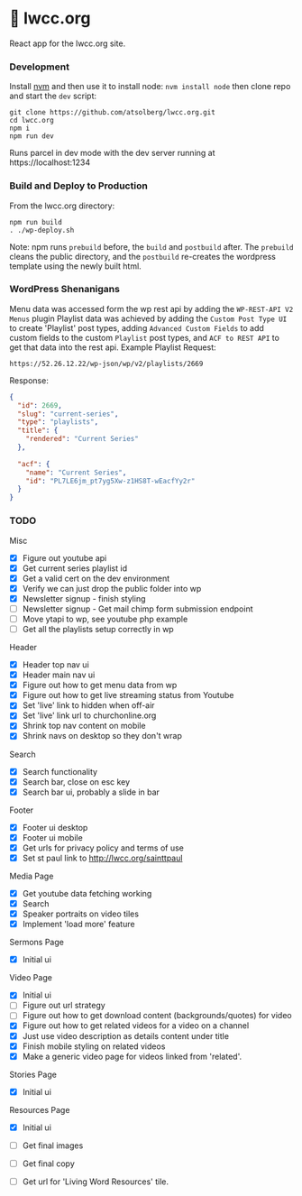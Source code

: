 # 📖 lwcc.org
React app for the lwcc.org site.

### Development
Install [nvm](https://github.com/nvm-sh/nvm#installation-and-update)
and then use it to install node: `nvm install node`
then clone repo and start the `dev` script:
```shell
git clone https://github.com/atsolberg/lwcc.org.git
cd lwcc.org
npm i
npm run dev
```
Runs parcel in dev mode with the dev server running at https://localhost:1234

### Build and Deploy to Production
From the lwcc.org directory:
```shell
npm run build
. ./wp-deploy.sh
```
Note: npm runs `prebuild` before, the `build` and `postbuild` after.
The `prebuild` cleans the public directory, and the `postbuild` re-creates the 
wordpress template using the newly built html.

### WordPress Shenanigans
Menu data was accessed form the wp rest api by adding the `WP-REST-API V2 Menus` plugin
Playlist data was achieved by adding the `Custom Post Type UI` to create 'Playlist' 
post types, adding `Advanced Custom Fields` to add custom fields to the custom 
`Playlist` post types, and `ACF to REST API` to get that data into the rest api.
Example Playlist Request:
```
https://52.26.12.22/wp-json/wp/v2/playlists/2669
```
Response:
```json
{
  "id": 2669,
  "slug": "current-series",
  "type": "playlists",
  "title": {
    "rendered": "Current Series"
  },
  
  "acf": {
    "name": "Current Series",
    "id": "PL7LE6jm_pt7yg5Xw-z1HS8T-wEacfYy2r"
  }
}
```


### TODO
Misc
- [x] Figure out youtube api
- [x] Get current series playlist id
- [x] Get a valid cert on the dev environment
- [x] Verify we can just drop the public folder into wp
- [x] Newsletter signup - finish styling
- [ ] Newsletter signup - Get mail chimp form submission endpoint
- [ ] Move ytapi to wp, see youtube php example
- [ ] Get all the playlists setup correctly in wp

Header
- [x] Header top nav ui
- [x] Header main nav ui
- [x] Figure out how to get menu data from wp
- [x] Figure out how to get live streaming status from Youtube
- [x] Set 'live' link to hidden when off-air
- [x] Set 'live' link url to churchonline.org
- [x] Shrink top nav content on mobile
- [x] Shrink navs on desktop so they don't wrap

Search
- [x] Search functionality
- [x] Search bar, close on esc key 
- [x] Search bar ui, probably a slide in bar

Footer
- [x] Footer ui desktop
- [x] Footer ui mobile
- [x] Get urls for privacy policy and terms of use
- [x] Set st paul link to http://lwcc.org/sainttpaul 

Media Page
- [x] Get youtube data fetching working
- [x] Search
- [x] Speaker portraits on video tiles
- [x] Implement 'load more' feature

Sermons Page 
- [x] Initial ui

Video Page
- [x] Initial ui
- [ ] Figure out url strategy
- [ ] Figure out how to get download content (backgrounds/quotes) for video
- [x] Figure out how to get related videos for a video on a channel
- [x] Just use video description as details content under title
- [x] Finish mobile styling on related videos
- [x] Make a generic video page for videos linked from 'related'.

Stories Page
- [x] Initial ui

Resources Page
- [x] Initial ui
- [ ] Get final images
- [ ] Get final copy
- [ ] Get url for 'Living Word Resources' tile.


